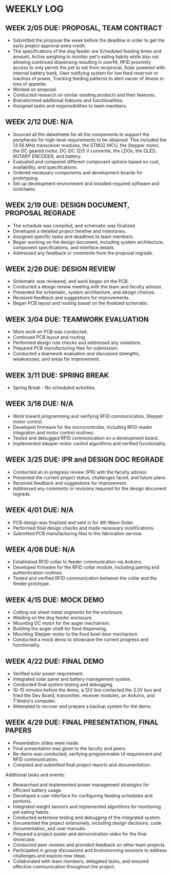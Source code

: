 # WEEKLY LOG

## WEEK 2/05 **DUE:** PROPOSAL, TEAM CONTRACT
- Submitted the proposal the week before the deadline in order to get the early project approval extra credit.
- The specifications of the dog feeder are Scheduled feeding times and amount, Active weighing to monitor pet's eating habits while also not allowing continued dispensing resulting in overfill, RFID proximity access to only permit the pet to eat from reciprocal, Solar powered with internal battery bank, User notifying system for low feed reservoir or low/loss of power, Tracking feeding patterns to alert owner of illness or loss of appetite.
- Worked on proposal.
- Conducted research on similar existing products and their features.
- Brainstormed additional features and functionalities.
- Assigned tasks and responsibilities to team members.

## WEEK 2/12 **DUE:** N/A
- Sourced all the datasheets for all the components to support the peripherals for high-level requirements to be obtained. This included the 13.56 MHz transceiver modules, the STM32 MCU, the Stepper motor, the DC geared motor, DC-DC 12/5 V converter, the LDOs, the OLED, ROTARY ENCODER, and battery.
- Evaluated and compared different component options based on cost, availability, and specifications.
- Ordered necessary components and development boards for prototyping.
- Set up development environment and installed required software and toolchains.

## WEEK 2/19 **DUE:** DESIGN DOCUMENT, PROPOSAL REGRADE
- The schedule was compiled, and schematic was finalized.
- Developed a detailed project timeline and milestones.
- Assigned specific tasks and deadlines to team members.
- Began working on the design document, including system architecture, component specifications, and interface details.
- Addressed any feedback or comments from the proposal regrade.

## WEEK 2/26 **DUE:** DESIGN REVIEW
- Schematic was reviewed, and work began on the PCB.
- Conducted a design review meeting with the team and faculty advisor.
- Presented the schematic, system architecture, and design choices.
- Received feedback and suggestions for improvements.
- Began PCB layout and routing based on the finalized schematic.

## WEEK 3/04 **DUE:** TEAMWORK EVALUATION
- More work on PCB was conducted.
- Continued PCB layout and routing.
- Performed design rule checks and addressed any violations.
- Prepared PCB manufacturing files for submission.
- Conducted a teamwork evaluation and discussed strengths, weaknesses, and areas for improvement.

## WEEK 3/11 **DUE:** SPRING BREAK
- Spring Break - No scheduled activities.

## WEEK 3/18 **DUE:** N/A
- Work toward programming and verifying RFID communication, Stepper motor control.
- Developed firmware for the microcontroller, including RFID reader integration and motor control routines.
- Tested and debugged RFID communication on a development board.
- Implemented stepper motor control algorithms and verified functionality.

## WEEK 3/25 **DUE:** IPR and DESIGN DOC REGRADE
- Conducted an in-progress review (IPR) with the faculty advisor.
- Presented the current project status, challenges faced, and future plans.
- Received feedback and suggestions for improvement.
- Addressed any comments or revisions required for the design document regrade.

## WEEK 4/01 **DUE:** N/A
- PCB design was finalized and sent in for 4th Wave Order.
- Performed final design checks and made necessary modifications.
- Submitted PCB manufacturing files to the fabrication service.

## WEEK 4/08 **DUE:** N/A
- Established RFID collar to feeder communication via Arduino.
- Developed firmware for the RFID collar module, including pairing and authentication routines.
- Tested and verified RFID communication between the collar and the feeder prototype.

## WEEK 4/15 **DUE:** MOCK DEMO
- Cutting out sheet metal segments for the enclosure.
- Welding on the dog feeder enclosure.
- Mounting DC motor for the auger mechanism.
- Building the auger shaft for food dispensing.
- Mounting Stepper motor to the food bowl door mechanism.
- Conducted a mock demo to showcase the current progress and functionality.

## WEEK 4/22 **DUE:** FINAL DEMO
- Verified solar power requirement.
- Integrated solar panel and battery management system.
- Conducted final system testing and debugging.
- 10-15 minutes before the demo, a 12V line contacted the 3.3V bus and fried the Dev Board, transmitter, receiver modules, an Arduino, and T'Andra's computer.
- Attempted to recover and prepare a backup system for the demo.

## WEEK 4/29 **DUE:** FINAL PRESENTATION, FINAL PAPERS
- Presentation slides were made.
- Final presentation was given to the faculty and peers.
- Re-demo was conducted, verifying programmable UI requirement and RFID communication.
- Compiled and submitted final project reports and documentation.

Additional tasks and events:

- Researched and implemented power management strategies for efficient battery usage.
- Developed a user interface for configuring feeding schedules and portions.
- Integrated weight sensors and implemented algorithms for monitoring pet eating habits.
- Conducted extensive testing and debugging of the integrated system.
- Documented the project extensively, including design decisions, code documentation, and user manuals.
- Prepared a project poster and demonstration video for the final showcase.
- Conducted peer reviews and provided feedback on other team projects.
- Participated in group discussions and brainstorming sessions to address challenges and explore new ideas.
- Collaborated with team members, delegated tasks, and ensured effective communication throughout the project.
